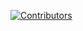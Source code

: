 [![Contributors](https://contrib.rocks/image?repo=aryoksss/belajar_git)](https://github.com/aryoksss/belajar_git/graphs/contributors)
